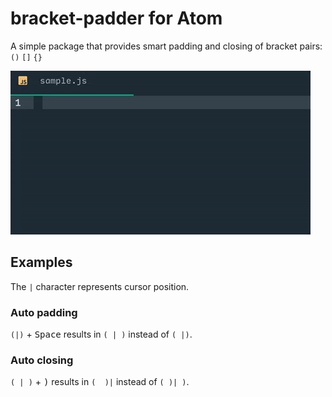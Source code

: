 # bracket-padder for Atom

A simple package that provides smart padding and closing of bracket pairs: `()` `[]` `{}`

![package gif](bracket-padder.gif)

## Examples
The `|` character represents cursor position.

### Auto padding
`(|)` + <kbd>Space</kbd> results in `( | )` instead of `( |)`.

### Auto closing
`( | )` + <kbd>)</kbd> results in `(  )|` instead of `( )| )`.

